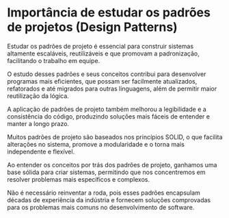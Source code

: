 # **Importância de estudar os padrões de projetos (Design Patterns)**

Estudar os padrões de projeto é essencial para construir sistemas altamente escaláveis, reutilizáveis e que promovam a padronização, facilitando o trabalho em equipe.

O estudo desses padrões e seus conceitos contribui para desenvolver programas mais eficientes, que possam ser facilmente atualizados, refatorados e até migrados para outras linguagens, além de permitir maior reutilização da lógica.

A aplicação de padrões de projeto também melhorou a legibilidade e a consistência do código, produzindo soluções mais fáceis de entender e manter a longo prazo.

Muitos padrões de projeto são baseados nos princípios SOLID, o que facilita alterações no sistema, promove a modularidade e o torna mais independente e flexível.

Ao entender os conceitos por trás dos padrões de projeto, ganhamos uma base sólida para criar sistemas, permitindo que nos concentremos em resolver problemas mais específicos e complexos.

Não é necessário reinventar a roda, pois esses padrões encapsulam décadas de experiência da indústria e fornecem soluções comprovadas para os problemas mais comuns no desenvolvimento de software.
